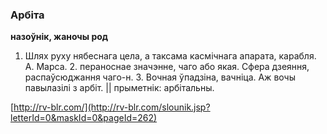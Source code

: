 ### Арбіта
**назоўнік, жаночы род**

1. Шлях руху нябеснага цела, а таксама касмічнага апарата, карабля. А. Марса. 2. пераноснае значэнне, чаго або якая. Сфера дзеяння, распаўсюджання чаго-н. 3. Вочная ўпадзіна, вачніца. Аж вочы павылазілі з арбіт. || прыметнік: арбітальны.

<a rel="author">[http://rv-blr.com/](http://rv-blr.com/slounik.jsp?letterId=0&maskId=0&pageId=262)</a>

